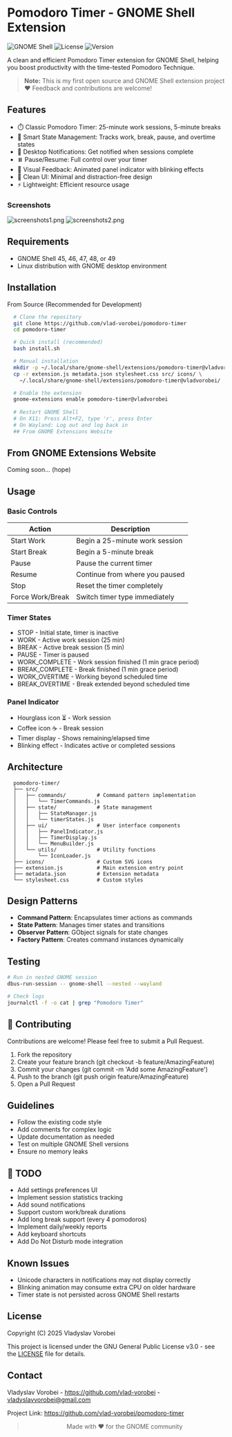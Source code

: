 # Pomodoro Timer - GNOME Shell Extension

![GNOME Shell](https://img.shields.io/badge/GNOME_Shell-45%2B-4A86CF?logo=gnome&logoColor=white)
![License](https://img.shields.io/badge/License-GPL%20v3-blue.svg)
![Version](https://img.shields.io/badge/Version-0.0.1-green.svg)

A clean and efficient Pomodoro Timer extension for GNOME Shell, helping you boost productivity with the time-tested Pomodoro Technique.

> **Note:** This is my first open source and GNOME Shell extension project ❤️ Feedback and contributions are welcome!

## Features
- ⏱️ Classic Pomodoro Timer: 25-minute work sessions, 5-minute breaks
- 🎯 Smart State Management: Tracks work, break, pause, and overtime states
- 🔔 Desktop Notifications: Get notified when sessions complete
- ⏸️ Pause/Resume: Full control over your timer
- 💫 Visual Feedback: Animated panel indicator with blinking effects
- 🎨 Clean UI: Minimal and distraction-free design
- ⚡ Lightweight: Efficient resource usage

### Screenshots
![screenshots1.png](docs/screenshots/img_1.png)
![screenshots2.png](docs/screenshots/img_2.png)


## Requirements

- GNOME Shell 45, 46, 47, 48, or 49
- Linux distribution with GNOME desktop environment

## Installation

From Source (Recommended for Development)

```bash
  # Clone the repository
  git clone https://github.com/vlad-vorobei/pomodoro-timer
  cd pomodoro-timer
```
```bash
  # Quick install (recommended)
  bash install.sh 
```
```bash
  # Manual installation
  mkdir -p ~/.local/share/gnome-shell/extensions/pomodoro-timer@vladvorobei
  cp -r extension.js metadata.json stylesheet.css src/ icons/ \
    ~/.local/share/gnome-shell/extensions/pomodoro-timer@vladvorobei/
```
```bash
  # Enable the extension
  gnome-extensions enable pomodoro-timer@vladvorobei
  
  # Restart GNOME Shell
  # On X11: Press Alt+F2, type 'r', press Enter
  # On Wayland: Log out and log back in
  ## From GNOME Extensions Website
```

## From GNOME Extensions Website 
Coming soon... (hope)

## Usage

### Basic Controls

| Action            | Description                    |
|-------------------|--------------------------------|
| Start Work        | Begin a 25-minute work session | 
| Start Break       | Begin a 5-minute break         |
| Pause             | Pause the current timer        |
| Resume            | Continue from where you paused |
| Stop              | Reset the timer completely     |
| Force Work/Break  | Switch timer type immediately  |

### Timer States
- STOP - Initial state, timer is inactive
- WORK - Active work session (25 min)
- BREAK - Active break session (5 min)
- PAUSE - Timer is paused
- WORK_COMPLETE - Work session finished (1 min grace period)
- BREAK_COMPLETE - Break finished (1 min grace period)
- WORK_OVERTIME - Working beyond scheduled time
- BREAK_OVERTIME - Break extended beyond scheduled time

### Panel Indicator

- Hourglass icon ⏳ - Work session
- Coffee icon ☕ - Break session
- Timer display - Shows remaining/elapsed time
- Blinking effect - Indicates active or completed sessions

## Architecture

```text
  pomodoro-timer/
  ├── src/
  │   ├── commands/          # Command pattern implementation
  │   │   └── TimerCommands.js
  │   ├── state/             # State management
  │   │   ├── StateManager.js
  │   │   └── timerStates.js
  │   ├── ui/                # User interface components
  │   │   ├── PanelIndicator.js
  │   │   ├── TimerDisplay.js
  │   │   └── MenuBuilder.js
  │   └── utils/             # Utility functions
  │       └── IconLoader.js
  ├── icons/                 # Custom SVG icons
  ├── extension.js           # Main extension entry point
  ├── metadata.json          # Extension metadata
  └── stylesheet.css         # Custom styles
```

## Design Patterns
 
- **Command Pattern**: Encapsulates timer actions as commands
- **State Pattern**: Manages timer states and transitions
- **Observer Pattern**: GObject signals for state changes
- **Factory Pattern**: Creates command instances dynamically

## Testing

```bash
# Run in nested GNOME session
dbus-run-session -- gnome-shell --nested --wayland

# Check logs
journalctl -f -o cat | grep "Pomodoro Timer"
```
## 🤝 Contributing

Contributions are welcome! Please feel free to submit a Pull Request.

1. Fork the repository
2. Create your feature branch (git checkout -b feature/AmazingFeature)
3. Commit your changes (git commit -m 'Add some AmazingFeature')
4. Push to the branch (git push origin feature/AmazingFeature)
5. Open a Pull Request

## Guidelines


- Follow the existing code style
- Add comments for complex logic
- Update documentation as needed
- Test on multiple GNOME Shell versions
- Ensure no memory leaks

## 📝 TODO


- Add settings preferences UI
- Implement session statistics tracking
- Add sound notifications
- Support custom work/break durations
- Add long break support (every 4 pomodoros)
- Implement daily/weekly reports
- Add keyboard shortcuts
- Add Do Not Disturb mode integration

## Known Issues

- Unicode characters in notifications may not display correctly
- Blinking animation may consume extra CPU on older hardware
- Timer state is not persisted across GNOME Shell restarts

## License

Copyright (C) 2025 Vladyslav Vorobei

This project is licensed under the GNU General Public License v3.0 - see the [LICENSE](LICENSE) file for details.

## Contact

Vladyslav Vorobei - https://github.com/vlad-vorobei - vladyslavvorobei@gmail.com

Project Link: https://github.com/vlad-vorobei/pomodoro-timer

 
> <p align="center">
>  Made with ❤️ for the GNOME community
> </p>